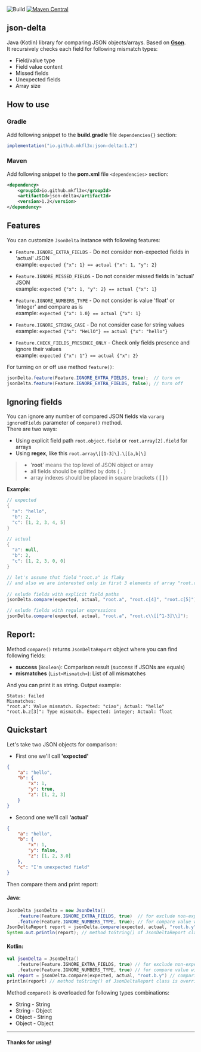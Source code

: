 ![Build](https://img.shields.io/github/actions/workflow/status/mkfl3x/json-delta/build.yml)
[![Maven Central](https://img.shields.io/maven-central/v/io.github.mkfl3x/json-delta?color=blue)](https://central.sonatype.com/artifact/io.github.mkfl3x/json-delta)

## json-delta
Java (Kotlin) library for comparing JSON objects/arrays. Based on [**Gson**](https://github.com/google/gson).  
It recursively checks each field for following mismatch types:
- Field/value type
- Field value content
- Missed fields
- Unexpected fields
- Array size
## How to use

### Gradle
Add following snippet to the **build.gradle** file `dependencies{}` section:
```groovy
implementation("io.github.mkfl3x:json-delta:1.2")
```

### Maven
Add following snippet to the **pom.xml** file `<dependencies>` section:
```xml
<dependency>
    <groupId>io.github.mkfl3x</groupId>
    <artifactId>json-delta</artifactId>
    <version>1.2</version>
</dependency>
```
## Features
You can customize `JsonDelta` instance with following features:
- `Feature.IGNORE_EXTRA_FIELDS` - Do not consider non-expected fields in 'actual' JSON  
  example: `expected {"x": 1} == actual {"x": 1, "y": 2}`


- `Feature.IGNORE_MISSED_FIELDS` - Do not consider missed fields in 'actual' JSON  
  example: `expected {"x": 1, "y": 2} == actual {"x": 1}`


- `Feature.IGNORE_NUMBERS_TYPE` - Do not consider is value 'float' or 'integer' and compare as is  
  example: `expected {"x": 1.0} == actual {"x": 1}`


- `Feature.IGNORE_STRING_CASE` - Do not consider case for string values  
  example: `expected {"x": "HeLlO"} == actual {"x": "hello"}`


- `Feature.CHECK_FIELDS_PRESENCE_ONLY` - Check only fields presence and ignore their values  
  example: `expected {"x": 1"} == actual {"x": 2}`

For turning on or off use method `feature()`:
```java
jsonDelta.feature(Feature.IGNORE_EXTRA_FIELDS, true);  // turn on
jsonDelta.feature(Feature.IGNORE_EXTRA_FIELDS, false); // turn off
```
## Ignoring fields
You can ignore any number of compared JSON fields via `vararg ignoredFields` parameter of `compare()` method.  
There are two ways:
- Using explicit field path `root.object.field` or `root.array[2].field` for arrays
- Using **regex**, like this `root.array\[[1-3]\].\[[a,b]\]`

> - '**root**' means the top level of JSON object or array
> - all fields should be splitted by dots ( **.** )
> - array indexes should be placed in square brackets ( **[ ]** )

**Example**:
```java
// expected
{
  "a": "hello",
  "b": 2,
  "c": [1, 2, 3, 4, 5]
}

// actual
{
  "a": null,
  "b": 2,
  "c": [1, 2, 3, 0, 0]
}

// let's assume that field "root.a" is flaky 
// and also we are interested only in first 3 elements of array "root.c"
        
// exlude fields with explicit field paths
jsonDelta.compare(expected, actual, "root.a", "root.c[4]", "root.c[5]");

// exlude fields with regular expressions
jsonDelta.compare(expected, actual, "root.a", "root.c\\[[^1-3]\\]");
```
## Report:
Method `compare()` returns  `JsonDeltaReport` object where you can find following fields:
- **success** (`Boolean`): Comparison result (_success_ if JSONs are equals)
- **mismatches** (`List<Mismatch>`): List of all mismatches

And you can print it as string. Output example:
```text
Status: failed
Mismatches:
"root.a": Value mismatch. Expected: "ciao"; Actual: "hello"
"root.b.z[3]": Type mismatch. Expected: integer; Actual: float
```
## Quickstart
Let's take two JSON objects for comparison:
- First one we'll call **'expected'**
```json
{
    "a": "hello",
    "b": {
        "x": 1,
        "y": true,
        "z": [1, 2, 3]
    }
}
```
- Second one we'll call **'actual'**
```json
{
    "a": "hello",
    "b": {
        "x": 1,
        "y": false,
        "z": [1, 2, 3.0]
    },
    "c": "I'm unexpected field"
}
```
Then compare them and print report:
#### Java:
```java
JsonDelta jsonDelta = new JsonDelta()
    .feature(Feature.IGNORE_EXTRA_FIELDS, true)  // for exclude non-expected field "root.c"
    .feature(Feature.IGNORE_NUMBERS_TYPE, true); // for compare value with index 3 in array "root.b.z[3]" as is
JsonDeltaReport report = jsonDelta.compare(expected, actual, "root.b.y"); // comparison with excluded field "root.b.y"
System.out.println(report); // method toString() of JsonDeltaReport class is overridden
```
#### Kotlin:
```kotlin
val jsonDelta = JsonDelta()
    .feature(Feature.IGNORE_EXTRA_FIELDS, true) // for exclude non-expected field "root.c"
    .feature(Feature.IGNORE_NUMBERS_TYPE, true) // for compare value with index 3 in array "root.b.z[3]" as is
val report = jsonDelta.compare(expected, actual, "root.b.y") // comparison with excluded field "root.b.y"
println(report) // method toString() of JsonDeltaReport class is overridden
```
Method `compare()` is overloaded for following types combinations:
- String - String
- String - Object
- Object - String
- Object - Object
---
#### Thanks for using!